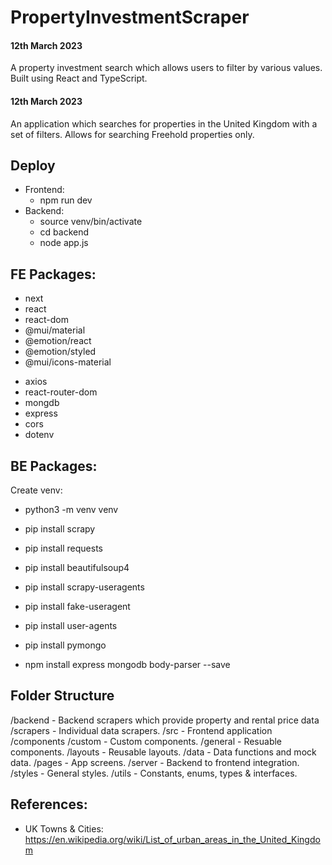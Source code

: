 # PropertyInvestmentScraper
#### 12th March 2023

A property investment search which allows users to filter by various values.
Built using React and TypeScript.

#### 12th March 2023

An application which searches for properties in the United Kingdom with a set of filters.
Allows for searching Freehold properties only.

## Deploy

- Frontend: 
  - npm run dev
- Backend: 
  - source venv/bin/activate
  - cd backend
  - node app.js

## FE Packages:

  - next
  - react
  - react-dom
  - @mui/material
  - @emotion/react
  - @emotion/styled
  - @mui/icons-material
  <!-- - react-number-format -->
  - axios
  - react-router-dom
  - mongdb
  - express
  - cors
  - dotenv

## BE Packages:

Create venv:
  - python3 -m venv venv

- pip install scrapy
- pip install requests
- pip install beautifulsoup4
- pip install scrapy-useragents
- pip install fake-useragent
- pip install user-agents
- pip install pymongo
- npm install express mongodb body-parser --save

## Folder Structure

/backend - Backend scrapers which provide property and rental price data
  /scrapers - Individual data scrapers.
/src - Frontend application
  /components
    /custom - Custom components.
    /general - Resuable components.
    /layouts - Reusable layouts.
  /data - Data functions and mock data.
  /pages - App screens.
  /server - Backend to frontend integration.
  /styles - General styles.
  /utils - Constants, enums, types & interfaces.

## References:

  - UK Towns & Cities: https://en.wikipedia.org/wiki/List_of_urban_areas_in_the_United_Kingdom
